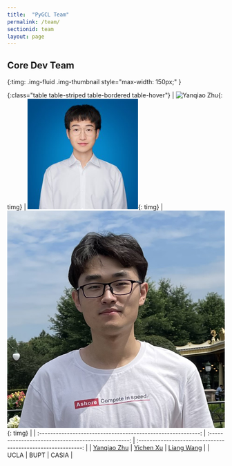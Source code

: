 ```yaml
---
title:  "PyGCL Team"
permalink: /team/
sectionid: team
layout: page
---
```

## Core Dev Team

{:timg: .img-fluid .img-thumbnail style="max-width: 150px;" }


{:class="table table-striped table-bordered table-hover"}
| ![Yanqiao Zhu](../assets/img/team/yanqiao.jpg){: timg} | ![Yichen Xu](../assets/img/team/yichen.jpg){: timg} | ![Liang Wang](../assets/img/team/liang.jpg){: timg} |
| :----------------------------------------------------------: | :-------------------------------------------------: | :----------------------------------------------------------: |
|           [Yanqiao Zhu](https://sxkdz.github.io/)            |        [Yichen Xu](https://www.yichenxu.me/)        |         [Liang Wang](https://azureleon1.github.io/)          |
|                             UCLA                             |                        BUPT                         |                            CASIA                             |

